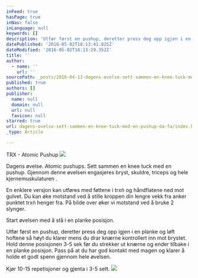 ```yaml
---
inFeed: true
hasPage: true
inNav: false
inLanguage: null
keywords: []
description: 'Utfør først en pushup, deretter press deg opp igjen i en planke og løft hoftene så høyt du klarer mens du drar knærne kontrollert inn mot brystet. Hold denne posisjonen 3-5 sek før du strekker ut knærne og ender tilbake i en planke posisjon. Pass på at du har god kontakt med magen og klarer å holde et godt spenn gjennom hele øvelsen.'
datePublished: '2016-05-02T18:13:41.825Z'
dateModified: '2016-05-02T18:13:29.352Z'
title: ''
author:
  - name: ''
    url: ''
sourcePath: _posts/2016-04-13-dagens-ovelse-sett-sammen-en-knee-tuck-med-en-pushup-da-fa.md
published: true
authors: []
publisher:
  name: null
  domain: null
  url: null
  favicon: null
starred: true
url: dagens-ovelse-sett-sammen-en-knee-tuck-med-en-pushup-da-fa/index.html
_type: Article

---
```

TRX - Atomic Pushup
![](https://s3-us-west-2.amazonaws.com/the-grid-img/p/ac10bfbbeadb5fb2fa890622af5785632387d434.jpg)

Dagens øvelse. Atomic pushups. Sett sammen en knee tuck med en pushup. Gjennom denne øvelsen engasjeres bryst, skuldre, triceps og hele kjernemuskulaturen . 

En enklere versjon kan utføres med føttene i trxǹ og håndflatene ned mot gulvet. Du kan øke motstand ved å stille kroppen din lengre vekk fra anker punktet trxǹ henger fra. På bilde over øker vi motstand ved å bruke 2 slynger. 

Start øvelsen med å stå i en planke posisjon. 

Utfør først en pushup, deretter press deg opp igjen i en planke og løft hoftene så høyt du klarer mens du drar knærne kontrollert inn mot brystet. Hold denne posisjonen 3-5 sek før du strekker ut knærne og ender tilbake i en planke posisjon. Pass på at du har god kontakt med magen og klarer å holde et godt spenn gjennom hele øvelsen.

Kjør 10-15 repetisjoner og gjenta i 3-5 sett.
![](https://the-grid-user-content.s3-us-west-2.amazonaws.com/e465601d-9fd6-4c55-ad4a-e34fe502fa21.jpg)